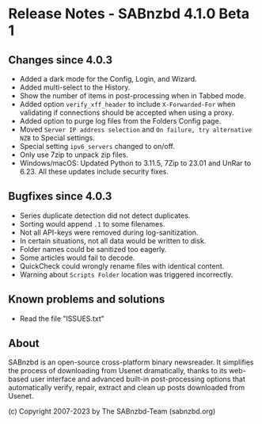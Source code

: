 Release Notes - SABnzbd 4.1.0 Beta 1
=========================================================

## Changes since 4.0.3
- Added a dark mode for the Config, Login, and Wizard.
- Added multi-select to the History.
- Show the number of items in post-processing when in Tabbed mode.
- Added option `verify_xff_header` to include `X-Forwarded-For` when
  validating if connections should be accepted when using a proxy.
- Added option to purge log files from the Folders Config page.
- Moved `Server IP address selection` and `On failure, try
  alternative NZB` to Special settings.
- Special setting `ipv6_servers` changed to on/off.
- Only use 7zip to unpack zip files.
- Windows/macOS: Updated Python to 3.11.5, 7Zip to 23.01 and
  UnRar to 6.23. All these updates include security fixes.

## Bugfixes since 4.0.3
- Series duplicate detection did not detect duplicates.
- Sorting would append `.1` to some filenames.
- Not all API-keys were removed during log-sanitization.
- In certain situations, not all data would be written to disk.
- Folder names could be sanitized too eagerly.
- Some articles would fail to decode.
- QuickCheck could wrongly rename files with identical content.
- Warning about `Scripts Folder` location was triggered incorrectly.

## Known problems and solutions
- Read the file "ISSUES.txt"

## About
  SABnzbd is an open-source cross-platform binary newsreader.
  It simplifies the process of downloading from Usenet dramatically, thanks
  to its web-based user interface and advanced built-in post-processing options
  that automatically verify, repair, extract and clean up posts downloaded
  from Usenet.

  (c) Copyright 2007-2023 by The SABnzbd-Team (sabnzbd.org)
